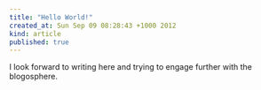 ```yaml
---
title: "Hello World!"
created_at: Sun Sep 09 08:28:43 +1000 2012
kind: article
published: true
---
```


I look forward to writing here and trying to engage further with the blogosphere.


